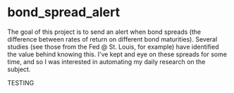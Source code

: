 # bond_spread_alert
The goal of this project is to send an alert when bond spreads (the difference between rates of return on different bond maturities).  Several studies (see those from the Fed @ St. Louis, for example) have identified the value behind knowing this.  I've kept and eye on these spreads for some time, and so I was interested in automating my daily research on the subject.

TESTING